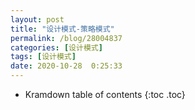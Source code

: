 ```yaml
---
layout: post
title: "设计模式-策略模式"
permalink: /blog/28004837
categories: [设计模式]
tags: [设计模式]
date: 2020-10-28  0:25:33
---
```


* Kramdown table of contents
{:toc .toc}
